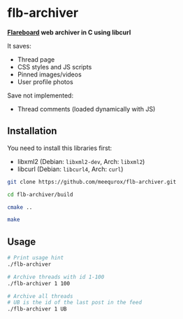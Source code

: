 # flb-archiver
**[Flareboard](https://flareboard.ru/) web archiver in C using libcurl**

It saves:
- Thread page
- CSS styles and JS scripts
- Pinned images/videos
- User profile photos

Save not implemented:
- Thread comments (loaded dynamically with JS)

## Installation

You need to install this libraries first:
- libxml2 (Debian: `libxml2-dev`, Arch: `libxml2`)
- libcurl (Debian: `libcurl4`, Arch: `curl`)

```bash
git clone https://github.com/meequrox/flb-archiver.git

cd flb-archiver/build

cmake ..

make
```

## Usage

```bash
# Print usage hint
./flb-archiver

# Archive threads with id 1-100
./flb-archiver 1 100

# Archive all threads
# UB is the id of the last post in the feed
./flb-archiver 1 UB
```
